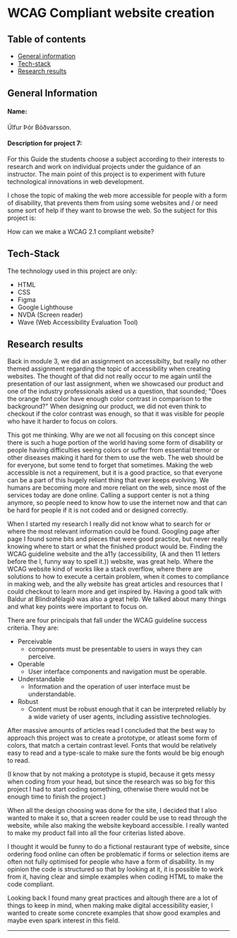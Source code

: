 # WCAG Compliant website creation

## Table of contents

- [General information](#general-information)
- [Tech-stack](#tech-stack)
- [Research results](#research-results)

## General Information

#### Name:

Úlfur Þór Böðvarsson.

#### Description for project 7:

For this Guide the students choose a subject according to their interests to research and work on individual projects under the guidance of an instructor. The main point of this project is to experiment with future technological innovations in web development.

I chose the topic of making the web more accessible for people with a form of disability, that prevents them from using some websites and / or need some sort of help if they want to browse the web.
So the subject for this project is:

How can we make a WCAG 2.1 compliant website?

## Tech-Stack

The technology used in this project are only:

- HTML
- CSS
- Figma
- Google Lighthouse
- NVDA (Screen reader)
- Wave (Web Accessibility Evaluation Tool)

## Research results

Back in module 3, we did an assignment on accessibilty, but really no other themed assignment regarding the topic of accessibility when creating websites. The thought of that did not really occur to me again until the presentation of our last assignment, when we showcased our product and one of the industry professionals asked us a question, that sounded; "Does the orange font color have enough color contrast in comparison to the background?" When designing our product, we did not even think to checkout if the color contrast was enough, so that it was visible for people who have it harder to focus on colors.

This got me thinking. Why are we not all focusing on this concept since there is such a huge portion of the world having some form of disability or people having difficulties seeing colors or suffer from essential tremor or other diseases making it hard for them to use the web. The web should be for everyone, but some tend to forget that sometimes. Making the web accessible is not a requirement, but it is a good practice, so that everyone can be a part of this hugely reliant thing that ever keeps evolving. We humans are becoming more and more reliant on the web, since most of the services today are done online. Calling a support center is not a thing anymore, so people need to know how to use the internet now and that can be hard for people if it is not coded and or designed correctly.

When I started my research I really did not know what to search for or where the most relevant information could be found. Googling page after page I found some bits and pieces that were good practice, but never really knowing where to start or what the finished product would be. Finding the WCAG guideline website and the a11y (accessibility, (A and then 11 letters before the I, funny way to spell it.)) website, was great help. Where the WCAG website kind of works like a stack overflow, where there are solutions to how to execute a certain problem, when it comes to compliance in making web, and the ally website has great articles and resources that I could checkout to learn more and get inspired by.
Having a good talk with Baldur at Blindrafélagið was also a great help. We talked about many things and what key points were important to focus on.

There are four principals that fall under the WCAG guideline success criteria.
They are:

- Perceivable
  - components must be presentable to users in ways they can perceive.
- Operable
  - User interface components and navigation must be operable.
- Understandable
  - Information and the operation of user interface must be understandable.
- Robust
  - Content must be robust enough that it can be interpreted reliably by a wide variety of user agents, including assistive technologies.

After massive amounts of articles read I concluded that the best way to approach this project was to create a prototype, or atleast some form of colors, that match a certain contrast level. Fonts that would be relatively easy to read and a type-scale to make sure the fonts would be big enough to read.

(I know that by not making a prototype is stupid, because it gets messy when coding from your head, but since the research was so big for this project I had to start coding
something, otherwise there would not be enough time to finish the project.)

When all the design choosing was done for the site, I decided that I also wanted to make it so, that a screen reader could be use to read through the website, while also making the website keyboard accessible. I really wanted to make my product fall into all the four criterias listed above.

I thought it would be funny to do a fictional restaurant type of website, since ordering food online can often be problematic if forms or selection items are often not fully optimised for people who have a form of disability. In my opinion the code is structured so that by looking at it, it is possible to work from it, having clear and simple examples when coding HTML to make the code compliant.

Looking back I found many great practices and altough there are a lot of things to keep in mind, when making make digital accessibility easier, I wanted to create some concrete examples that show good examples and maybe even spark interest in this field.

---
